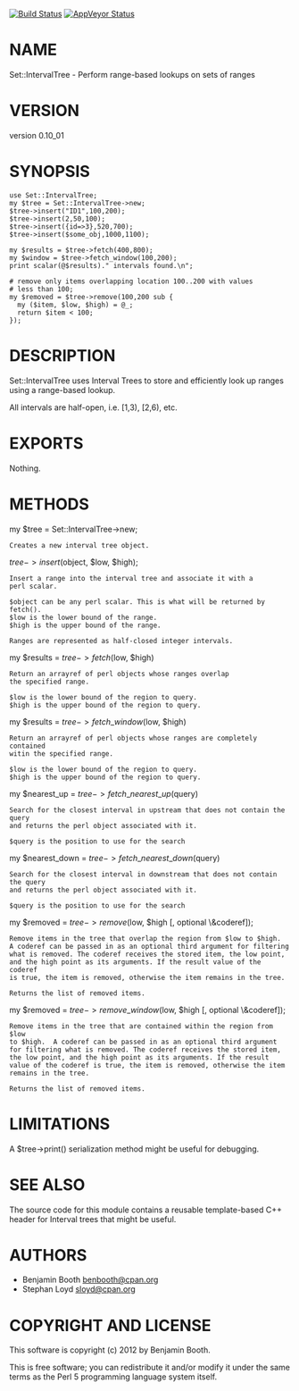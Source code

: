 [![Build Status](https://travis-ci.org/benwbooth/Set-IntervalTree.svg?branch=master)](https://travis-ci.org/benwbooth/Set-IntervalTree)
[![AppVeyor Status](https://ci.appveyor.com/api/projects/status/github/benwbooth/Set-IntervalTree?branch=master&svg=true)](https://ci.appveyor.com/project/benwbooth/Set-IntervalTree)

# NAME

Set::IntervalTree - Perform range-based lookups on sets of ranges

# VERSION

version 0.10\_01

# SYNOPSIS

    use Set::IntervalTree;
    my $tree = Set::IntervalTree->new;
    $tree->insert("ID1",100,200);
    $tree->insert(2,50,100);
    $tree->insert({id=>3},520,700);
    $tree->insert($some_obj,1000,1100);

    my $results = $tree->fetch(400,800);
    my $window = $tree->fetch_window(100,200);
    print scalar(@$results)." intervals found.\n";

    # remove only items overlapping location 100..200 with values 
    # less than 100;
    my $removed = $tree->remove(100,200 sub {
      my ($item, $low, $high) = @_;
      return $item < 100;
    });

# DESCRIPTION

Set::IntervalTree uses Interval Trees to store and efficiently 
look up ranges using a range-based lookup.

All intervals are half-open, i.e. \[1,3), \[2,6), etc.

# EXPORTS

Nothing.

# METHODS

my $tree = Set::IntervalTree->new;

    Creates a new interval tree object.

$tree->insert($object, $low, $high);

    Insert a range into the interval tree and associate it with a 
    perl scalar.

    $object can be any perl scalar. This is what will be returned by fetch().
    $low is the lower bound of the range.
    $high is the upper bound of the range.

    Ranges are represented as half-closed integer intervals.

my $results = $tree->fetch($low, $high)

    Return an arrayref of perl objects whose ranges overlap 
    the specified range.

    $low is the lower bound of the region to query.
    $high is the upper bound of the region to query.

my $results = $tree->fetch\_window($low, $high)

    Return an arrayref of perl objects whose ranges are completely contained
    witin the specified range.

    $low is the lower bound of the region to query.
    $high is the upper bound of the region to query.

my $nearest\_up = $tree->fetch\_nearest\_up($query)

    Search for the closest interval in upstream that does not contain the query
    and returns the perl object associated with it.

    $query is the position to use for the search

my $nearest\_down = $tree->fetch\_nearest\_down($query)

    Search for the closest interval in downstream that does not contain the query
    and returns the perl object associated with it.

    $query is the position to use for the search

my $removed = $tree->remove($low, $high \[, optional \\&coderef\]);

    Remove items in the tree that overlap the region from $low to $high. 
    A coderef can be passed in as an optional third argument for filtering
    what is removed. The coderef receives the stored item, the low point,
    and the high point as its arguments. If the result value of the coderef
    is true, the item is removed, otherwise the item remains in the tree.

    Returns the list of removed items.

my $removed = $tree->remove\_window($low, $high \[, optional \\&coderef\]);

    Remove items in the tree that are contained within the region from $low
    to $high.  A coderef can be passed in as an optional third argument
    for filtering what is removed. The coderef receives the stored item,
    the low point, and the high point as its arguments. If the result
    value of the coderef is true, the item is removed, otherwise the item
    remains in the tree.

    Returns the list of removed items.

# LIMITATIONS

A $tree->print() serialization method might be useful for debugging.

# SEE ALSO

The source code for this module contains a reusable template-based 
C++ header for Interval trees that might be useful.

# AUTHORS

- Benjamin Booth <benbooth@cpan.org>
- Stephan Loyd <sloyd@cpan.org>

# COPYRIGHT AND LICENSE

This software is copyright (c) 2012 by Benjamin Booth.

This is free software; you can redistribute it and/or modify it under
the same terms as the Perl 5 programming language system itself.
